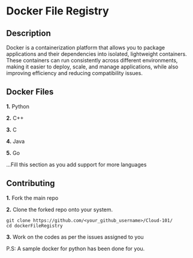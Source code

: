 
# Docker File Registry

## Description
Docker is a containerization platform that allows you to package applications and their dependencies into isolated, lightweight containers. These containers can run consistently across different environments, making it easier to deploy, scale, and manage applications, while also improving efficiency and reducing compatibility issues.

## Docker Files 
**1.** Python

**2.** C++

**3.** C

**4.** Java

**5.** Go

...Fill this section as you add support for more languages

## Contributing

**1.** Fork the main repo

**2.** Clone the forked repo onto your system.

```terminal
git clone https://github.com/<your_github_username>/Cloud-101/
cd dockerFileRegistry
```

**3.** Work on the codes as per the issues assigned to you

P.S: A sample docker for python has been done for you.


